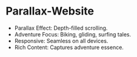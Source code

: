 # Parallax-Website
- Parallax Effect: Depth-filled scrolling. 
- Adventure Focus: Biking, gliding, surfing tales. 
- Responsive: Seamless on all devices. 
- Rich Content: Captures adventure essence.
